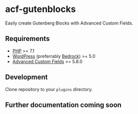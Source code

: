 # acf-gutenblocks

Easily create Gutenberg Blocks with Advanced Custom Fields.

## Requirements

* [PHP](https://secure.php.net/manual/en/install.php) >= 7.1
* [WordPress](https://wordpress.org/download/) (preferrably [Bedrock](https://roots.io/bedrock/)) >= 5.0
* [Advanced Custom Fields](https://www.advancedcustomfields.com/) >= 5.8.0

## Development
Clone repository to your `plugins` directory.

## Further documentation coming soon
